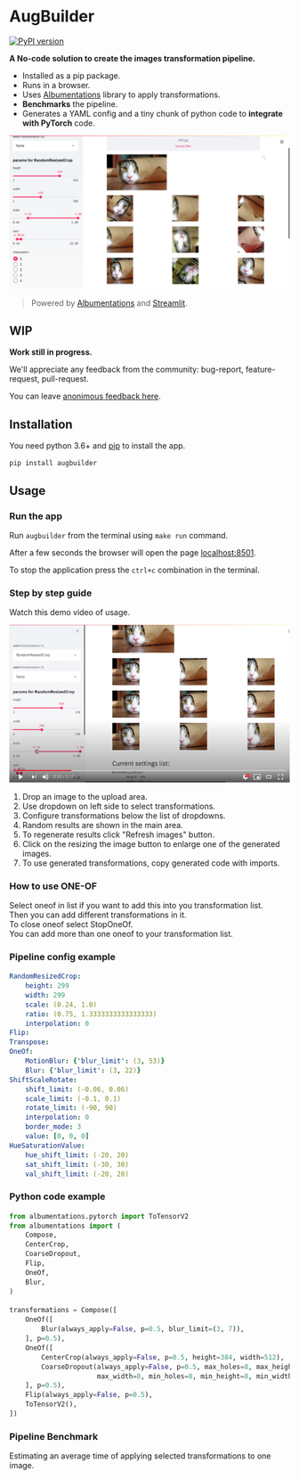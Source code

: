 # AugBuilder

[![PyPI version](https://badge.fury.io/py/augbuilder.svg)](https://badge.fury.io/py/augbuilder)

**A No-code solution to create the images transformation pipeline.**

- Installed as a pip package.
- Runs in a browser.
- Uses [Albumentations](https://albumentations.ai/) library to apply transformations.
- **Benchmarks** the pipeline.
- Generates a YAML config and a tiny chunk of python code to **integrate with PyTorch** code.

![Interface image](https://raw.githubusercontent.com/7bits/augbuilder/master/docs/images/screenshot_1.png)

> Powered by [Albumentations](https://albumentations.ai/) and [Streamlit](https://streamlit.io/).

## WIP

**Work still in progress.**

We'll appreciate any feedback from the community: bug-report, feature-request, pull-request.

You can leave [anonimous feedback here](https://forms.gle/VGkYs4fiLWDexBGV9).

## Installation

You need python 3.6+ and [pip](https://pip.pypa.io/en/stable/installing/) to install the app.

```shell
pip install augbuilder
```

## Usage

### Run the app

Run `augbuilder` from the terminal using `make run` command.

After a few seconds the browser will open the page [localhost:8501](http://localhost:8501).

To stop the application press the `ctrl+c` combination in the terminal.

### Step by step guide

Watch this demo video of usage.

[![youtube video](https://raw.githubusercontent.com/7bits/augbuilder/master/docs/images/video_preview.png)](https://youtu.be/SVppY2Kobm0)

1. Drop an image to the upload area.
2. Use dropdown on left side to select transformations.
3. Configure transformations below the list of dropdowns.
4. Random results are shown in the main area.
5. To regenerate results click "Refresh images" button.
6. Click on the resizing the image button to enlarge one of the generated images.
7. To use generated transformations, copy generated code with imports. 

### How to use ONE-OF

Select oneof in list if you want to add this into you transformation list.  
Then you can add different transformations in it.   
To close oneof select StopOneOf.   
You can add more than one oneof to your transformation list.


### Pipeline config example

```yaml
RandomResizedCrop:
    height: 299
    width: 299
    scale: (0.24, 1.0)
    ratio: (0.75, 1.3333333333333333)
    interpolation: 0
Flip:
Transpose:
OneOf:
    MotionBlur: {'blur_limit': (3, 53)}
    Blur: {'blur_limit': (3, 22)}
ShiftScaleRotate:
    shift_limit: (-0.06, 0.06)
    scale_limit: (-0.1, 0.1)
    rotate_limit: (-90, 90)
    interpolation: 0
    border_mode: 3
    value: [0, 0, 0]
HueSaturationValue:
    hue_shift_limit: (-20, 20)
    sat_shift_limit: (-30, 30)
    val_shift_limit: (-20, 20)
```

### Python code example
```python
from albumentations.pytorch import ToTensorV2
from albumentations import (
    Compose,
    CenterCrop,
    CoarseDropout,
    Flip,
    OneOf,
    Blur,
)

transformations = Compose([
    OneOf([
        Blur(always_apply=False, p=0.5, blur_limit=(3, 7)),
    ], p=0.5),
    OneOf([
        CenterCrop(always_apply=False, p=0.5, height=384, width=512),
        CoarseDropout(always_apply=False, p=0.5, max_holes=8, max_height=8,
                      max_width=8, min_holes=8, min_height=8, min_width=8),
    ], p=0.5),
    Flip(always_apply=False, p=0.5),
    ToTensorV2(),
])
```

### Pipeline Benchmark

Estimating an average time of applying selected transformations to one image.



